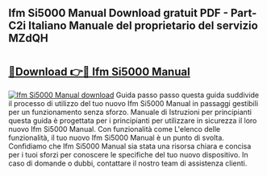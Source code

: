 ## Ifm Si5000 Manual Download gratuit PDF - Part-C2i Italiano Manuale del proprietario del servizio MZdQH

# <h2><a href="http://dfgsypa.blite.top/?on=Ifm+Si5000+Manual">🔗Download 👉🔴 Ifm Si5000 Manual</a></h2>

[![Ifm Si5000 Manual download](https://i.imgur.com/lujVjoI.png)](http://dfgsypa.blite.top/?on=Ifm+Si5000+Manual)
Guida passo passo questa guida suddivide il processo di utilizzo del tuo nuovo Ifm Si5000 Manual in passaggi gestibili per un funzionamento senza sforzo. Manuale di Istruzioni per principianti questa guida è progettata per i principianti per utilizzare in sicurezza il loro nuovo Ifm Si5000 Manual. Con funzionalità come L'elenco delle funzionalità, il tuo nuovo Ifm Si5000 Manual è un punto di svolta. Confidiamo che Ifm Si5000 Manual sia stata una risorsa chiara e concisa per i tuoi sforzi per conoscere le specifiche del tuo nuovo dispositivo. In caso di domande o dubbi, contattare il nostro team di assistenza clienti.
